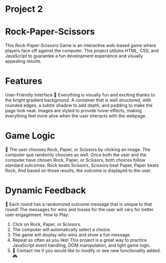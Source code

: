 # Project 2

# Rock-Paper-Scissors

This Rock-Paper-Scissors Game is an interactive web-based game where players face off against the computer.
This project utilizes HTML, CSS, and JavaScript to guarantee a fun development experience and visually appealing results. 

# Features
User-Friendly Interface 🎨 Everything is visually fun and exciting thanks to the bright gradient background.
A container that is well structured, with rounded edges, a subtle shadow to add depth, and padding to make the page look neat.
Images are styled to provide hover effects, making everything feel more alive when the user interacts with the webpage. 

# Game Logic
🤖 The user chooses Rock, Paper, or Scissors by clicking an image. The computer que randomly chooses as well. 
Once both the user and the computer have chosen Rock, Paper, or Scissors, both choices follow standard outcomes: Rock beats Scissors, Scissors beat Paper, Paper beats Rock, And based on those results, the outcome is displayed to the user. 

# Dynamic Feedback 
💬 Each round has a randomized outcome message that is unique to that round! The messages for wins and losses for the user will vary for better user engagement. How to Play: 
1. Click on Rock, Paper, or Scissors.
2. The computer will automatically select a choice.
3. The game will display who wins and show a fun message.
4. Repeat as often as you like! This project is a great way to practice JavaScript event handling, DOM manipulation, and light game logic.
5.  🚀 Contact me if you would like to modify or see new functionality added. 🎮
